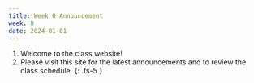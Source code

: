 ```yaml
---
title: Week 0 Announcement
week: 0
date: 2024-01-01
---
```


1. Welcome to the class website!
2. Please visit this site for the latest announcements and to review the class schedule.
{: .fs-5 }
